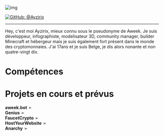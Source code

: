 ![img](https://cdn.discordapp.com/attachments/928644758560194620/929118396107337799/1641589471450.png)

[![GitHub: @Ayzirix](https://img.shields.io/github/followers/Ayzirix?label=follow&style=social)](https://github.com/Ayzirix)
- - - 
Hey, c'est moi Ayzirix, mieux connu sous le pseudonyme de Aweek. Je suis développeur, infographiste, modelisateur 3D, community manager, builder Minecraft et hébergeur mais je suis également fort présent dans le monde des cryptomonnaies. J'ai 17ans et je suis Belge, je dis alors nonante et non quatre-vingt dix.
# Compétences

# Projets en cours et prévus
<b>aweek.bot</b> ➢
<br /><b>Genius</b> ➢
<br /><b>FaucetCrypto</b> ➢
<br /><b>HostYourWebsite</b> ➢
<br /><b>Anarchy</b> ➢
